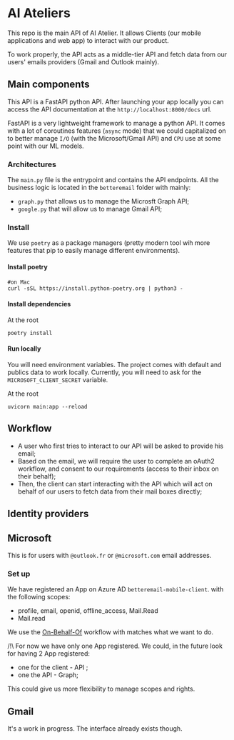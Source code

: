 
# AI Ateliers

This repo is the main API of AI Atelier. It allows Clients (our mobile applications and web app) to interact with our product. 

To work properly, the API acts as a middle-tier API and fetch data from our users' emails providers (Gmail and Outlook mainly).

## Main components

This API is a FastAPI python API. After launching your app locally you can access the API documentation at the `http://localhost:8000/docs` url.

FastAPI is a very lightweight framework to manage a python API. It comes with a lot of coroutines features (`async` mode) that we could capitalized on to better manage `I/O` (with the Microsoft/Gmail API) and `CPU` use at some point with our ML models.

### Architectures

The `main.py` file is the entrypoint and contains the API endpoints. 
All the business logic is located in the `betteremail` folder with mainly: 

- `graph.py` that allows us to manage the Microsft Graph API;
- `google.py` that will allow us to manage Gmail API;


### Install

We use `poetry` as a package managers (pretty modern tool wih more features that pip to easily manage different environments). 

#### Install poetry

```
#on Mac
curl -sSL https://install.python-poetry.org | python3 -
```

#### Install dependencies

At the root
```
poetry install
```

#### Run locally

You will need environment variables. The project comes with default and publics data to work locally. Currently, you will need to ask for the `MICROSOFT_CLIENT_SECRET` variable.

At the root
```
uvicorn main:app --reload
```


## Workflow

- A user who first tries to interact to our API will be asked to provide his email;
- Based on the email, we will require the user to complete an oAuth2 workflow, and consent to our requirements (access to their inbox on their behalf);
- Then, the client can start interacting with the API which will act on behalf of our users to fetch data from their mail boxes directly;

## Identity providers

## Microsoft

This is for users with `@outlook.fr` or `@microsoft.com` email addresses.

### Set up

We have registered an App on Azure AD `betteremail-mobile-client`.
with the following scopes: 

- profile, email, openid, offline_access, Mail.Read
- Mail.read

We use the [On-Behalf-Of](https://learn.microsoft.com/en-us/azure/active-directory/develop/v2-oauth2-on-behalf-of-flow) workflow with matches what we want to do.

/!\ For now we have only one App registered. We could, in the future look for having 2 App registered:

- one for the client - API ;
- one the API - Graph;

This could give us more flexibility to manage scopes and rights.

## Gmail

It's a work in progress. The interface already exists though.
